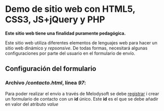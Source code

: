 # Demo de sitio web con HTML5, CSS3, JS+jQuery y PHP
**Este sitio web tiene una finalidad puramente pedagógica.**

Este sitio web utiliza diferentes elementos de lenguajes web para hacer un sitio web dinámico y _repsonsive_. De todas formas, necesitará algunas configuraciones por parte del usuario en el formulario de envío.

## Configuración del formulario
### Archivo */contacto.html*, línea *97*:
Para poder realizar el envío a través de Melodysoft se debe [registrar](http://www.melodysoft.com/register.html) i crear un formulario de contacto con un **id** único. Este **id** es el que se debe añadir en valor del atributo *value*
